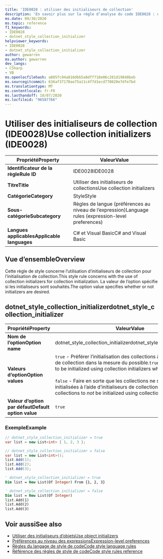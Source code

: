 ```yaml
---
title: 'IDE0028 : utiliser des initialiseurs de collection'
description: 'En savoir plus sur la règle d’analyse du code IDE0028 : utiliser des initialiseurs de collection'
ms.date: 09/30/2020
ms.topic: reference
f1_keywords:
- IDE0028
- dotnet_style_collection_initializer
helpviewer_keywords:
- IDE0028
- dotnet_style_collection_initializer
author: gewarren
ms.author: gewarren
dev_langs:
- CSharp
- VB
ms.openlocfilehash: a885fc94a816dbb5a8dff718e06c281d19848beb
ms.sourcegitcommit: 636af37170ae75a11c4f7d1ecd770820e7dfe7bd
ms.translationtype: MT
ms.contentlocale: fr-FR
ms.lasthandoff: 10/07/2020
ms.locfileid: "96587766"
---
```

# <a name="use-collection-initializers-ide0028"></a><span data-ttu-id="8c69f-103">Utiliser des initialiseurs de collection (IDE0028)</span><span class="sxs-lookup"><span data-stu-id="8c69f-103">Use collection initializers (IDE0028)</span></span>

|<span data-ttu-id="8c69f-104">Propriété</span><span class="sxs-lookup"><span data-stu-id="8c69f-104">Property</span></span>|<span data-ttu-id="8c69f-105">Valeur</span><span class="sxs-lookup"><span data-stu-id="8c69f-105">Value</span></span>|
|-|-|
| <span data-ttu-id="8c69f-106">**Identificateur de la règle**</span><span class="sxs-lookup"><span data-stu-id="8c69f-106">**Rule ID**</span></span> | <span data-ttu-id="8c69f-107">IDE0028</span><span class="sxs-lookup"><span data-stu-id="8c69f-107">IDE0028</span></span> |
| <span data-ttu-id="8c69f-108">**Titre**</span><span class="sxs-lookup"><span data-stu-id="8c69f-108">**Title**</span></span> | <span data-ttu-id="8c69f-109">Utiliser des initialiseurs de collections</span><span class="sxs-lookup"><span data-stu-id="8c69f-109">Use collection initializers</span></span> |
| <span data-ttu-id="8c69f-110">**Catégorie**</span><span class="sxs-lookup"><span data-stu-id="8c69f-110">**Category**</span></span> | <span data-ttu-id="8c69f-111">Style</span><span class="sxs-lookup"><span data-stu-id="8c69f-111">Style</span></span> |
| <span data-ttu-id="8c69f-112">**Sous-catégorie**</span><span class="sxs-lookup"><span data-stu-id="8c69f-112">**Subcategory**</span></span> | <span data-ttu-id="8c69f-113">Règles de langue (préférences au niveau de l’expression)</span><span class="sxs-lookup"><span data-stu-id="8c69f-113">Language rules (expression-level preferences)</span></span> |
| <span data-ttu-id="8c69f-114">**Langues applicables**</span><span class="sxs-lookup"><span data-stu-id="8c69f-114">**Applicable languages**</span></span> | <span data-ttu-id="8c69f-115">C# et Visual Basic</span><span class="sxs-lookup"><span data-stu-id="8c69f-115">C# and Visual Basic</span></span> |

## <a name="overview"></a><span data-ttu-id="8c69f-116">Vue d’ensemble</span><span class="sxs-lookup"><span data-stu-id="8c69f-116">Overview</span></span>

<span data-ttu-id="8c69f-117">Cette règle de style concerne l’utilisation d’initialiseurs de collection pour l’initialisation de collection.</span><span class="sxs-lookup"><span data-stu-id="8c69f-117">This style rule concerns with the use of collection initializers for collection initialization.</span></span> <span data-ttu-id="8c69f-118">La valeur de l’option spécifie si les initialiseurs sont souhaités.</span><span class="sxs-lookup"><span data-stu-id="8c69f-118">The option value specifies whether or not initializers are desired.</span></span>

## <a name="dotnet_style_collection_initializer"></a><span data-ttu-id="8c69f-119">dotnet_style_collection_initializer</span><span class="sxs-lookup"><span data-stu-id="8c69f-119">dotnet_style_collection_initializer</span></span>

|<span data-ttu-id="8c69f-120">Propriété</span><span class="sxs-lookup"><span data-stu-id="8c69f-120">Property</span></span>|<span data-ttu-id="8c69f-121">Valeur</span><span class="sxs-lookup"><span data-stu-id="8c69f-121">Value</span></span>|
|-|-|
| <span data-ttu-id="8c69f-122">**Nom de l’option**</span><span class="sxs-lookup"><span data-stu-id="8c69f-122">**Option name**</span></span> | <span data-ttu-id="8c69f-123">dotnet_style_collection_initializer</span><span class="sxs-lookup"><span data-stu-id="8c69f-123">dotnet_style_collection_initializer</span></span>
| <span data-ttu-id="8c69f-124">**Valeurs d’option**</span><span class="sxs-lookup"><span data-stu-id="8c69f-124">**Option values**</span></span> | <span data-ttu-id="8c69f-125">`true` - Préférer l’initialisation des collections à l’aide d’initialiseurs de collection dans la mesure du possible.</span><span class="sxs-lookup"><span data-stu-id="8c69f-125">`true` - Prefer collections to be initialized using collection initializers when possible</span></span><br /><br /><span data-ttu-id="8c69f-126">`false` - Faire en sorte que les collections ne soient *pas* initialisées à l’aide d’initialiseurs de collection.</span><span class="sxs-lookup"><span data-stu-id="8c69f-126">`false` - Prefer collections to *not* be initialized using collection initializers</span></span> |
| <span data-ttu-id="8c69f-127">**Valeur d’option par défaut**</span><span class="sxs-lookup"><span data-stu-id="8c69f-127">**Default option value**</span></span> | `true` |

### <a name="example"></a><span data-ttu-id="8c69f-128">Exemple</span><span class="sxs-lookup"><span data-stu-id="8c69f-128">Example</span></span>

```csharp
// dotnet_style_collection_initializer = true
var list = new List<int> { 1, 2, 3 };

// dotnet_style_collection_initializer = false
var list = new List<int>();
list.Add(1);
list.Add(2);
list.Add(3);
```

```vb
' dotnet_style_collection_initializer = true
Dim list = New List(Of Integer) From {1, 2, 3}

' dotnet_style_collection_initializer = false
Dim list = New List(Of Integer)
list.Add(1)
list.Add(2)
list.Add(3)
```

## <a name="see-also"></a><span data-ttu-id="8c69f-129">Voir aussi</span><span class="sxs-lookup"><span data-stu-id="8c69f-129">See also</span></span>

- [<span data-ttu-id="8c69f-130">Utiliser des initialiseurs d’objets</span><span class="sxs-lookup"><span data-stu-id="8c69f-130">Use object initializers</span></span>](ide0017.md)
- [<span data-ttu-id="8c69f-131">Préférences au niveau des expressions</span><span class="sxs-lookup"><span data-stu-id="8c69f-131">Expression-level preferences</span></span>](expression-level-preferences.md)
- [<span data-ttu-id="8c69f-132">Règles du langage de style de code</span><span class="sxs-lookup"><span data-stu-id="8c69f-132">Code style language rules</span></span>](language-rules.md)
- [<span data-ttu-id="8c69f-133">Référence des règles de style de code</span><span class="sxs-lookup"><span data-stu-id="8c69f-133">Code style rules reference</span></span>](index.md)
